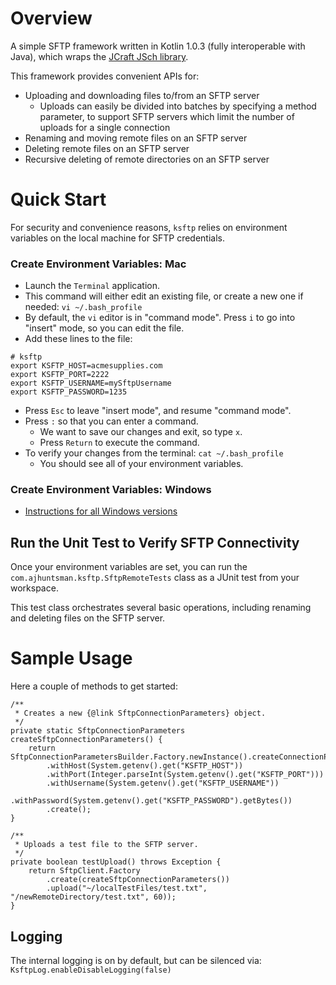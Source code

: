 # Overview
A simple SFTP framework written in Kotlin 1.0.3 (fully interoperable with Java), which wraps the [JCraft JSch library](http://www.jcraft.com/jsch).

This framework provides convenient APIs for:
* Uploading and downloading files to/from an SFTP server
    * Uploads can easily be divided into batches by specifying a method parameter, to support SFTP servers which limit the number of uploads for a single connection
* Renaming and moving remote files on an SFTP server
* Deleting remote files on an SFTP server
* Recursive deleting of remote directories on an SFTP server

# Quick Start
For security and convenience reasons, `ksftp` relies on environment variables on the local machine for SFTP credentials.

### Create Environment Variables: Mac 
* Launch the `Terminal` application.
* This command will either edit an existing file, or create a new one if needed: `vi ~/.bash_profile`
* By default, the `vi` editor is in "command mode". Press `i` to go into "insert" mode, so you can edit the file.
* Add these lines to the file:
```
# ksftp
export KSFTP_HOST=acmesupplies.com
export KSFTP_PORT=2222
export KSFTP_USERNAME=mySftpUsername
export KSFTP_PASSWORD=1235
```
* Press `Esc` to leave "insert mode", and resume "command mode".
* Press `:` so that you can enter a command.
    * We want to save our changes and exit, so type `x`.
    * Press `Return` to execute the command.
* To verify your changes from the terminal: `cat ~/.bash_profile`
    * You should see all of your environment variables.

### Create Environment Variables: Windows
* [Instructions for all Windows versions](http://www.computerhope.com/issues/ch000549.htm)

## Run the Unit Test to Verify SFTP Connectivity
Once your environment variables are set, you can run the `com.ajhuntsman.ksftp.SftpRemoteTests` class as a JUnit test from your workspace.

This test class orchestrates several basic operations, including renaming and deleting files on the SFTP server.

# Sample Usage
Here a couple of methods to get started:
```
/**
 * Creates a new {@link SftpConnectionParameters} object.
 */
private static SftpConnectionParameters createSftpConnectionParameters() {
    return SftpConnectionParametersBuilder.Factory.newInstance().createConnectionParameters()
        .withHost(System.getenv().get("KSFTP_HOST"))
        .withPort(Integer.parseInt(System.getenv().get("KSFTP_PORT")))
        .withUsername(System.getenv().get("KSFTP_USERNAME"))
        .withPassword(System.getenv().get("KSFTP_PASSWORD").getBytes())
        .create();
}

/**
 * Uploads a test file to the SFTP server.
 */
private boolean testUpload() throws Exception {
    return SftpClient.Factory
        .create(createSftpConnectionParameters())
        .upload("~/localTestFiles/test.txt", "/newRemoteDirectory/test.txt", 60));
}
```

## Logging
The internal logging is on by default, but can be silenced via: `KsftpLog.enableDisableLogging(false)`
